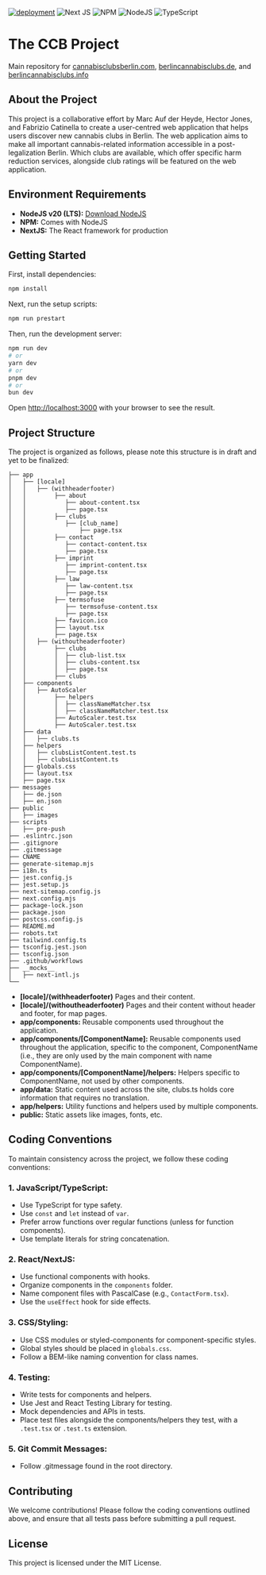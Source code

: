 [![deployment](https://github.com/marcaufderheyde/cannabisclubsberlin.com/actions/workflows/nextjs.yml/badge.svg?branch=main)](https://github.com/marcaufderheyde/cannabisclubsberlin.com/actions/workflows/nextjs.yml)
![Next JS](https://img.shields.io/badge/Next-black?style=for-the-badge&logo=next.js&logoColor=white)
![NPM](https://img.shields.io/badge/NPM-%23CB3837.svg?style=for-the-badge&logo=npm&logoColor=white)
![NodeJS](https://img.shields.io/badge/node.js-6DA55F?style=for-the-badge&logo=node.js&logoColor=white)
![TypeScript](https://img.shields.io/badge/typescript-%23007ACC.svg?style=for-the-badge&logo=typescript&logoColor=white)

# The CCB Project

Main repository for [cannabisclubsberlin.com](https://cannabisclubsberlin.com), [berlincannabisclubs.de](https://berlincannabisclubs.de), and [berlincannabisclubs.info](https://berlincannabisclubs.info)

## About the Project

This project is a collaborative effort by Marc Auf der Heyde, Hector Jones, and Fabrizio Catinella to create a user-centred web application that helps users discover new cannabis clubs in Berlin. The web application aims to make all important cannabis-related information accessible in a post-legalization Berlin. Which clubs are available, which offer specific harm reduction services, alongside club ratings will be featured on the web application.

## Environment Requirements

-   **NodeJS v20 (LTS):** [Download NodeJS](https://nodejs.org/en)
-   **NPM:** Comes with NodeJS
-   **NextJS:** The React framework for production

## Getting Started

First, install dependencies:

```bash
npm install
```

Next, run the setup scripts:

```bash
npm run prestart
```

Then, run the development server:

```bash
npm run dev
# or
yarn dev
# or
pnpm dev
# or
bun dev
```

Open [http://localhost:3000](http://localhost:3000) with your browser to see the result.

## Project Structure

The project is organized as follows, please note this structure is in draft and yet to be finalized:

```plaintext
├── app
│   ├── [locale]
│   │   ├── (withheaderfooter)
│   │        ├── about
│   │           ├── about-content.tsx
│   │           ├── page.tsx
│   │        ├── clubs
│   │           ├── [club_name]
│   │               ├── page.tsx
│   │        ├── contact
│   │           ├── contact-content.tsx
│   │           ├── page.tsx
│   │        ├── imprint
│   │           ├── imprint-content.tsx
│   │           ├── page.tsx
│   │        ├── law
│   │           ├── law-content.tsx
│   │           ├── page.tsx
│   │        ├── termsofuse
│   │           ├── termsofuse-content.tsx
│   │           ├── page.tsx
│   │        ├── favicon.ico
│   │        ├── layout.tsx
│   │        ├── page.tsx
│   │   ├── (withoutheaderfooter)
│   │        ├── clubs
│   │        │  ├── club-list.tsx
│   │        │  ├── clubs-content.tsx
│   │        │  ├── page.tsx
│   │        ├── clubs
│   ├── components
│   │   ├── AutoScaler
│   │        ├── helpers
│   │        │  ├── classNameMatcher.tsx
│   │        │  ├── classNameMatcher.test.tsx
│   │        ├── AutoScaler.test.tsx
│   │        ├── AutoScaler.test.tsx
│   ├── data
│   │   ├── clubs.ts
│   ├── helpers
│   │   ├── clubsListContent.test.ts
│   │   ├── clubsListContent.ts
│   ├── globals.css
│   ├── layout.tsx
│   ├── page.tsx
├── messages
│   ├── de.json
│   ├── en.json
├── public
│   ├── images
├── scripts
│   ├── pre-push
├── .eslintrc.json
├── .gitignore
├── .gitmessage
├── CNAME
├── generate-sitemap.mjs
├── i18n.ts
├── jest.config.js
├── jest.setup.js
├── next-sitemap.config.js
├── next.config.mjs
├── package-lock.json
├── package.json
├── postcss.config.js
├── README.md
├── robots.txt
├── tailwind.config.ts
├── tsconfig.jest.json
├── tsconfig.json
├── .github/workflows
├── __mocks__
│   ├── next-intl.js
└──
```

-   **[locale]/(withheaderfooter)** Pages and their content.
-   **[locale]/(withoutheaderfooter)** Pages and their content without header and footer, for map pages.
-   **app/components:** Reusable components used throughout the application.
-   **app/components/[ComponentName]:** Reusable components used throughout the application, specific to the component, ComponentName (i.e., they are only used by the main component with name ComponentName).
-   **app/components/[ComponentName]/helpers:** Helpers specific to ComponentName, not used by other components.
-   **app/data:** Static content used across the site, clubs.ts holds core information that requires no translation.
-   **app/helpers:** Utility functions and helpers used by multiple components.
-   **public:** Static assets like images, fonts, etc.

## Coding Conventions

To maintain consistency across the project, we follow these coding conventions:

### 1. **JavaScript/TypeScript:**

-   Use TypeScript for type safety.
-   Use `const` and `let` instead of `var`.
-   Prefer arrow functions over regular functions (unless for function components).
-   Use template literals for string concatenation.

### 2. **React/NextJS:**

-   Use functional components with hooks.
-   Organize components in the `components` folder.
-   Name component files with PascalCase (e.g., `ContactForm.tsx`).
-   Use the `useEffect` hook for side effects.

### 3. **CSS/Styling:**

-   Use CSS modules or styled-components for component-specific styles.
-   Global styles should be placed in `globals.css`.
-   Follow a BEM-like naming convention for class names.

### 4. **Testing:**

-   Write tests for components and helpers.
-   Use Jest and React Testing Library for testing.
-   Mock dependencies and APIs in tests.
-   Place test files alongside the components/helpers they test, with a `.test.tsx` or `.test.ts` extension.

### 5. **Git Commit Messages:**

-   Follow .gitmessage found in the root directory.

## Contributing

We welcome contributions! Please follow the coding conventions outlined above, and ensure that all tests pass before submitting a pull request.

## License

This project is licensed under the MIT License.
